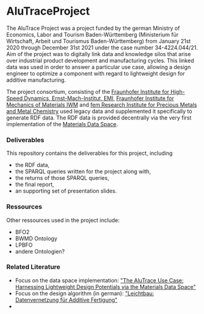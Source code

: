 # AluTraceProject
The AluTrace Project was a project funded by the german Ministry of Economics, Labor and Tourism Baden-Württemberg (Ministerium für Wirtschaft, Arbeit und Tourismus Baden-Württemberg) from January 21st 2020 through December 31st 2021 under the case number 34-4224.044/21. Aim of the project was to digitally link data and knowledge silos that arise over industrial product development and manufacturing cycles. This linked data was used in order to answer a particular use case, allowing a design engineer to optimize a component with regard to lightweight design for additive manufacturing. 

The project consortium, consisting of the [Fraunhofer Institute for High-Speed Dynamics, Ernst-Mach-Institut, EMI](https://www.emi.fraunhofer.de/en/business-units/automotive/research/digitales-datenmanagement.html), [Fraunhofer Institute for 
Mechanics of Materials IWM](https://www.iwm.fraunhofer.de/) and [fem Research Institute for Precious Metals and Metal Chemistry](https://www.fem-online.de/) used legacy data and supplemented it specifically to generate RDF data. The RDF data is provided decentrally via the very first implementation of the [Materials Data Space](https://www.materials.fraunhofer.de/de/strategische-initativen/materials-data-space-/aktuelles-/erste-mds-implementierung-.html).  

### Deliverables
This repository contains the deliverables for this project, including 
- the RDF data,   
- the SPARQL queries written for the project along with,
- the returns of those SPARQL queries, 
- the final report, 
- an supporting set of presentation slides.

### Ressources
Other ressources used in the project include:
- BFO2
- BWMD Ontology
- LPBFO
- andere Ontologien?

### Related Literature
-   Focus on the data space implementation: ["The AluTrace Use Case: Harnessing Lightweight Design Potentials via the Materials Data Space"](https://www.trusts-data.eu/wp-content/uploads/2022/06/01-The-AluTrace-Use-Case-Harnessing-Lightweight-Design-Potentials-via-the-Materials-Data-Space.pdf)
-   Focus on the design algorithm (in german): ["Leichtbau: Datenvernetzung für Additive Fertigung"](https://www.ingenieur.de/fachmedien/wt-werkstattstechnik/fraunhofer-gesellschaft/leichtbau-datenvernetzung-fuer-additive-fertigung/)
-   




